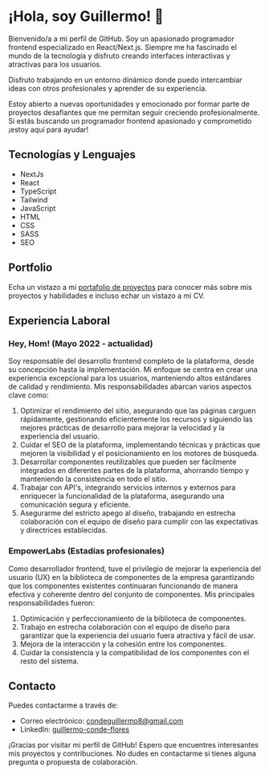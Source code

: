 # ¡Hola, soy Guillermo! 👋

Bienvenido/a a mi perfil de GitHub. Soy un apasionado programador frontend especializado en React/Next.js. Siempre me ha fascinado el mundo de la tecnología y disfruto creando interfaces interactivas y atractivas para los usuarios. 

Disfruto trabajando en un entorno dinámico donde puedo intercambiar ideas con otros profesionales y aprender de su experiencia.

Estoy abierto a nuevas oportunidades y emocionado por formar parte de proyectos desafiantes que me permitan seguir creciendo profesionalmente. Si estás buscando un programador frontend apasionado y comprometido ¡estoy aquí para ayudar!

## Tecnologías y Lenguajes

- NextJs
- React
- TypeScript
- Tailwind
- JavaScript
- HTML
- CSS
- SASS
- SEO

## Portfolio

Echa un vistazo a mi [portafolio de proyectos](https://guillermoconde.com) para conocer más sobre mis proyectos y habilidades e incluso echar un vistazo a mi CV.

## Experiencia Laboral

### Hey, Hom! (Mayo 2022 - actualidad)
Soy responsable del desarrollo frontend completo de la plataforma, desde su concepción hasta la implementación. Mi enfoque se centra en crear una experiencia excepcional para los usuarios, manteniendo altos estándares de calidad y rendimiento.
Mis responsabilidades abarcan varios aspectos clave como: 
1. Optimizar el rendimiento del sitio, asegurando que las páginas carguen rápidamente, gestionando eficientemente los recursos y siguiendo las mejores prácticas de desarrollo para mejorar la velocidad y la experiencia del usuario.
2. Cuidar el SEO de la plataforma, implementando técnicas y prácticas que mejoren la visibilidad y el posicionamiento en los motores de búsqueda.
3. Desarrollar componentes reutilizables que pueden ser fácilmente integrados en diferentes partes de la plataforma, ahorrando tiempo y manteniendo la consistencia en todo el sitio.
4. Trabajar con API's, integrando servicios internos y externos para enriquecer la funcionalidad de la plataforma, asegurando una comunicación segura y eficiente.
5. Asegurarme del estricto apego al diseño, trabajando en estrecha colaboración con el equipo de diseño para cumplir con las expectativas y directrices establecidas.

### EmpowerLabs (Estadías profesionales)
Como desarrollador frontend, tuve el privilegio de mejorar la experiencia del usuario (UX) en la biblioteca de componentes de la empresa garantizando que los componentes existentes continuaran funcionando de manera efectiva y coherente dentro del conjunto de componentes.
Mis principales responsabilidades fueron: 
1. Optimicación y perfeccionamiento de la biblioteca de componentes. 
2. Trabajo en estrecha colaboración con el equipo de diseño para garantizar que la experiencia del usuario fuera atractiva y fácil de usar.
3. Mejora de la interacción y la cohesión entre los componentes.
4. Cuidar la consistencia y la compatibilidad de los componentes con el resto del sistema.


## Contacto

Puedes contactarme a través de:
- Correo electrónico: [condeguillermo8@gmail.com](mailto:condeguillermo8@gmail.com)
- LinkedIn: [guillermo-conde-flores](https://www.linkedin.com/in/guillermo-conde-flores)

¡Gracias por visitar mi perfil de GitHub! Espero que encuentres interesantes mis proyectos y contribuciones. No dudes en contactarme si tienes alguna pregunta o propuesta de colaboración.

<!--
**guillermo-conde/guillermo-conde** is a ✨ _special_ ✨ repository because its `README.md` (this file) appears on your GitHub profile.

Here are some ideas to get you started:

- 🔭 I’m currently working on ...
- 🌱 I’m currently learning ...
- 👯 I’m looking to collaborate on ...
- 🤔 I’m looking for help with ...
- 💬 Ask me about ...
- 📫 How to reach me: ...
- 😄 Pronouns: ...
- ⚡ Fun fact: ...
-->
